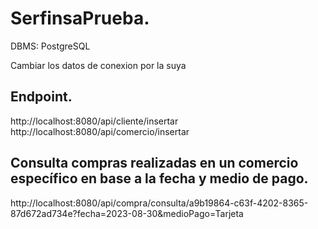 # SerfinsaPrueba.
DBMS: PostgreSQL

Cambiar los datos de conexion por la suya

## Endpoint.
http://localhost:8080/api/cliente/insertar
http://localhost:8080/api/comercio/insertar

## Consulta compras realizadas en un comercio específico en base a la fecha y medio de pago.

http://localhost:8080/api/compra/consulta/a9b19864-c63f-4202-8365-87d672ad734e?fecha=2023-08-30&medioPago=Tarjeta
